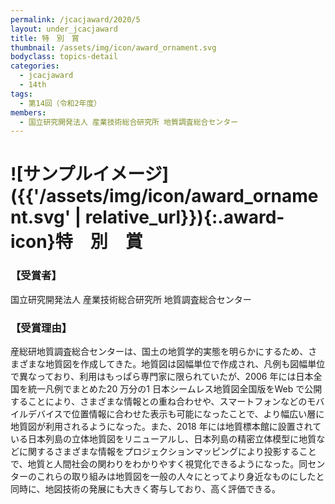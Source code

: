 ```yaml
---
permalink: /jcacjaward/2020/5
layout: under_jcacjaward
title: 特　別　賞
thumbnail: /assets/img/icon/award_ornament.svg
bodyclass: topics-detail
categories:
  - jcacjaward
  - 14th
tags:
  - 第14回（令和2年度）
members:
  - 国立研究開発法人 産業技術総合研究所 地質調査総合センター
---
```


# ![サンプルイメージ]({{'/assets/img/icon/award_ornament.svg' | relative_url}}){:.award-icon}特　別　賞

### 【受賞者】

国立研究開発法人 産業技術総合研究所 地質調査総合センター

### 【受賞理由】

産総研地質調査総合センターは、国土の地質学的実態を明らかにするため、さまざまな地質図を作成してきた。地質図は図幅単位で作成され、凡例も図幅単位で異なっており、利用はもっぱら専門家に限られていたが、2006 年には日本全国を統一凡例でまとめた20 万分の1 日本シームレス地質図全国版をWeb で公開することにより、さまざまな情報との重ね合わせや、スマートフォンなどのモバイルデバイスで位置情報に合わせた表示も可能になったことで、より幅広い層に地質図が利用されるようになった。また、2018 年には地質標本館に設置されている日本列島の立体地質図をリニューアルし、日本列島の精密立体模型に地質などに関するさまざまな情報をプロジェクションマッピングにより投影することで、地質と人間社会の関わりをわかりやすく視覚化できるようになった。同センターのこれらの取り組みは地質図を一般の人々にとってより身近なものにしたと同時に、地図技術の発展にも大きく寄与しており、高く評価できる。
